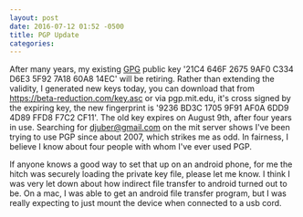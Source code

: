 ```yaml
---
layout: post
date: 2016-07-12 01:52 -0500
title: PGP Update
categories: 
---
```


After many years, my existing [GPG](https://www.gnupg.org/) public key '21C4 646F 2675 9AF0 C334 D6E3 5F92 7A18 60A8 14EC' will be retiring. Rather than extending the validity, I generated new keys today, you can download that from https://beta-reduction.com/key.asc or via pgp.mit.edu, it's cross signed by the expiring key, the new fingerprint is '9236 BD3C 1705 9F91 AF0A 6DD9 4D89 FFD8 F7C2 CF11'. The old key expires on August 9th, after four years in use. Searching for djuber@gmail.com on the mit server shows I've been trying to use PGP since about 2007, which strikes me as odd. In fairness, I believe I know about four people with whom I've ever used PGP.

If anyone knows a good way to set that up on an android phone, for me the hitch was securely loading the private key file, please let me know. I think I was very let down about how indirect file transfer to android turned out to be. On a mac, I was able to get an android file transfer program, but  I was really expecting to just mount the device when connected to a usb cord. 



